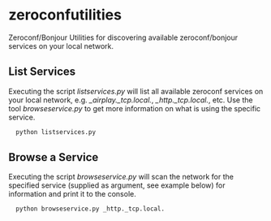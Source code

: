 # zeroconfutilities
Zeroconf/Bonjour Utilities for discovering available zeroconf/bonjour services on your local network.

## List Services
Executing the script *listservices.py* will list all available zeroconf services on your local network, e.g. *_airplay._tcp.local.*, *_http._tcp.local.*, etc. Use the tool *browseservice.py* to get more information on what is using the specific service.

```bash
  python listservices.py
```

## Browse a Service
Executing the script *browseservice.py* will scan the network for the specified service (supplied as argument, see example below) for information and print it to the console.

```bash
  python browseservice.py _http._tcp.local.
```
